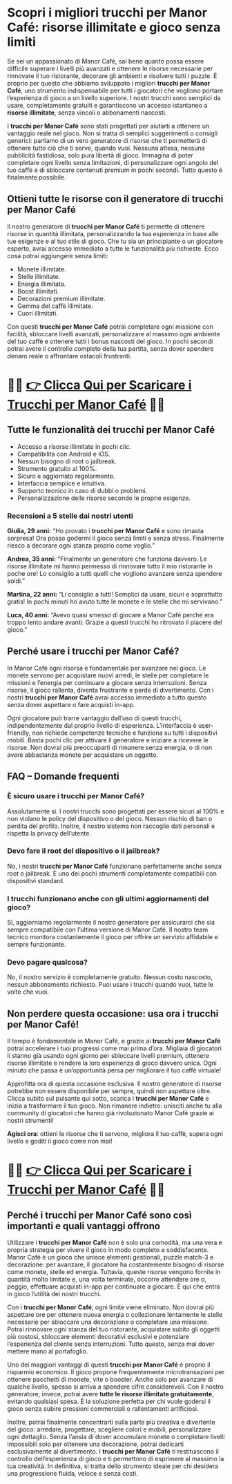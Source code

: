 <h1>Scopri i migliori trucchi per Manor Café: risorse illimitate e gioco senza limiti</h1>

<p>Se sei un appassionato di Manor Café, sai bene quanto possa essere difficile superare i livelli più avanzati e ottenere le risorse necessarie per rinnovare il tuo ristorante, decorare gli ambienti e risolvere tutti i puzzle. È proprio per questo che abbiamo sviluppato i migliori <strong>trucchi per Manor Café</strong>, uno strumento indispensabile per tutti i giocatori che vogliono portare l’esperienza di gioco a un livello superiore. I nostri trucchi sono semplici da usare, completamente gratuiti e garantiscono un accesso istantaneo a <strong>risorse illimitate</strong>, senza vincoli o abbonamenti nascosti.</p>

<p>I <strong>trucchi per Manor Café</strong> sono stati progettati per aiutarti a ottenere un vantaggio reale nel gioco. Non si tratta di semplici suggerimenti o consigli generici: parliamo di un vero generatore di risorse che ti permetterà di ottenere tutto ciò che ti serve, quando vuoi. Nessuna attesa, nessuna pubblicità fastidiosa, solo pura libertà di gioco. Immagina di poter completare ogni livello senza limitazioni, di personalizzare ogni angolo del tuo caffè e di sbloccare contenuti premium in pochi secondi. Tutto questo è finalmente possibile.</p>

<h2>Ottieni tutte le risorse con il generatore di trucchi per Manor Café</h2>

<p>Il nostro generatore di <strong>trucchi per Manor Café</strong> ti permette di ottenere risorse in quantità illimitata, personalizzando la tua esperienza in base alle tue esigenze e al tuo stile di gioco. Che tu sia un principiante o un giocatore esperto, avrai accesso immediato a tutte le funzionalità più richieste. Ecco cosa potrai aggiungere senza limiti:</p>

<ul>
  <li>Monete illimitate.</li>
  <li>Stelle illimitate.</li>
  <li>Energia illimitata.</li>
  <li>Boost illimitati.</li>
  <li>Decorazioni premium illimitate.</li>
  <li>Gemma del caffè illimitate.</li>
  <li>Cuori illimitati.</li>
</ul>

<p>Con questi <strong>trucchi per Manor Café</strong> potrai completare ogni missione con facilità, sbloccare livelli avanzati, personalizzare al massimo ogni ambiente del tuo caffè e ottenere tutti i bonus nascosti del gioco. In pochi secondi potrai avere il controllo completo della tua partita, senza dover spendere denaro reale o affrontare ostacoli frustranti.</p>

# 🔴🔴 **[👉 Clicca Qui per Scaricare i Trucchi per Manor Café](https://tinyurl.com/TruccApp)** 🔴🔴

<h2>Tutte le funzionalità dei trucchi per Manor Café</h2>

<ul>
  <li>Accesso a risorse illimitate in pochi clic.</li>
  <li>Compatibilità con Android e iOS.</li>
  <li>Nessun bisogno di root o jailbreak.</li>
  <li>Strumento gratuito al 100%.</li>
  <li>Sicuro e aggiornato regolarmente.</li>
  <li>Interfaccia semplice e intuitiva.</li>
  <li>Supporto tecnico in caso di dubbi o problemi.</li>
  <li>Personalizzazione delle risorse secondo le proprie esigenze.</li>
</ul>

<h3>Recensioni a 5 stelle dai nostri utenti</h3>

<p><strong>Giulia, 29 anni:</strong> “Ho provato i <strong>trucchi per Manor Café</strong> e sono rimasta sorpresa! Ora posso godermi il gioco senza limiti e senza stress. Finalmente riesco a decorare ogni stanza proprio come voglio.”</p>
<p><strong>Andrea, 35 anni:</strong> “Finalmente un generatore che funziona davvero. Le risorse illimitate mi hanno permesso di rinnovare tutto il mio ristorante in poche ore! Lo consiglio a tutti quelli che vogliono avanzare senza spendere soldi.”</p>
<p><strong>Martina, 22 anni:</strong> “Li consiglio a tutti! Semplici da usare, sicuri e soprattutto gratis! In pochi minuti ho avuto tutte le monete e le stelle che mi servivano.”</p>
<p><strong>Luca, 40 anni:</strong> “Avevo quasi smesso di giocare a Manor Café perché era troppo lento andare avanti. Grazie a questi trucchi ho ritrovato il piacere del gioco.”</p>

<h2>Perché usare i trucchi per Manor Café?</h2>

<p>In Manor Café ogni risorsa è fondamentale per avanzare nel gioco. Le monete servono per acquistare nuovi arredi, le stelle per completare le missioni e l’energia per continuare a giocare senza interruzioni. Senza risorse, il gioco rallenta, diventa frustrante e perde di divertimento. Con i nostri <strong>trucchi per Manor Café</strong> avrai accesso immediato a tutto questo senza dover aspettare o fare acquisti in-app.</p>

<p>Ogni giocatore può trarre vantaggio dall’uso di questi trucchi, indipendentemente dal proprio livello di esperienza. L’interfaccia è user-friendly, non richiede competenze tecniche e funziona su tutti i dispositivi mobili. Basta pochi clic per attivare il generatore e iniziare a ricevere le risorse. Non dovrai più preoccuparti di rimanere senza energia, o di non avere abbastanza monete per acquistare un oggetto.</p>

<h2>FAQ – Domande frequenti</h2>

<h3>È sicuro usare i trucchi per Manor Café?</h3>
<p>Assolutamente sì. I nostri trucchi sono progettati per essere sicuri al 100% e non violano le policy del dispositivo o del gioco. Nessun rischio di ban o perdita del profilo. Inoltre, il nostro sistema non raccoglie dati personali e rispetta la privacy dell’utente.</p>

<h3>Devo fare il root del dispositivo o il jailbreak?</h3>
<p>No, i nostri <strong>trucchi per Manor Café</strong> funzionano perfettamente anche senza root o jailbreak. È uno dei pochi strumenti completamente compatibili con dispositivi standard.</p>

<h3>I trucchi funzionano anche con gli ultimi aggiornamenti del gioco?</h3>
<p>Sì, aggiorniamo regolarmente il nostro generatore per assicurarci che sia sempre compatibile con l’ultima versione di Manor Café. Il nostro team tecnico monitora costantemente il gioco per offrire un servizio affidabile e sempre funzionante.</p>

<h3>Devo pagare qualcosa?</h3>
<p>No, il nostro servizio è completamente gratuito. Nessun costo nascosto, nessun abbonamento richiesto. Puoi usare i trucchi quando vuoi, tutte le volte che vuoi.</p>

<h2>Non perdere questa occasione: usa ora i trucchi per Manor Café!</h2>

<p>Il tempo è fondamentale in Manor Café, e grazie ai <strong>trucchi per Manor Café</strong> potrai accelerare i tuoi progressi come mai prima d’ora. Migliaia di giocatori li stanno già usando ogni giorno per sbloccare livelli premium, ottenere risorse illimitate e rendere la loro esperienza di gioco davvero unica. Ogni minuto che passa è un’opportunità persa per migliorare il tuo caffè virtuale!</p>

<p>Approfitta ora di questa occasione esclusiva. Il nostro generatore di risorse potrebbe non essere disponibile per sempre, quindi non aspettare oltre. Clicca subito sul pulsante qui sotto, scarica i <strong>trucchi per Manor Café</strong> e inizia a trasformare il tuo gioco. Non rimanere indietro: unisciti anche tu alla community di giocatori che hanno già rivoluzionato Manor Café grazie ai nostri strumenti!</p>

<p><strong>Agisci ora</strong>: ottieni le risorse che ti servono, migliora il tuo caffè, supera ogni livello e goditi il gioco come non mai!</p>

# 🔴🔴 **[👉 Clicca Qui per Scaricare i Trucchi per Manor Café](https://tinyurl.com/TruccApp)** 🔴🔴

<h2>Perché i trucchi per Manor Café sono così importanti e quali vantaggi offrono</h2>

<p>Utilizzare i <strong>trucchi per Manor Café</strong> non è solo una comodità, ma una vera e propria strategia per vivere il gioco in modo completo e soddisfacente. Manor Café è un gioco che unisce elementi gestionali, puzzle match-3 e decorazione: per avanzare, il giocatore ha costantemente bisogno di risorse come monete, stelle ed energia. Tuttavia, queste risorse vengono fornite in quantità molto limitate e, una volta terminate, occorre attendere ore o, peggio, effettuare acquisti in-app per continuare a giocare. È qui che entra in gioco l’utilità dei nostri trucchi.</p>

<p>Con i <strong>trucchi per Manor Café</strong>, ogni limite viene eliminato. Non dovrai più aspettare ore per ottenere nuova energia o collezionare lentamente le stelle necessarie per sbloccare una decorazione o completare una missione. Potrai rinnovare ogni stanza del tuo ristorante, acquistare subito gli oggetti più costosi, sbloccare elementi decorativi esclusivi e potenziare l’esperienza del cliente senza interruzioni. Tutto questo, senza mai dover mettere mano al portafoglio.</p>

<p>Uno dei maggiori vantaggi di questi <strong>trucchi per Manor Café</strong> è proprio il risparmio economico. Il gioco propone frequentemente microtransazioni per ottenere pacchetti di monete, vite o booster. Anche solo per avanzare di qualche livello, spesso si arriva a spendere cifre considerevoli. Con il nostro generatore, invece, potrai avere <strong>tutte le risorse illimitate gratuitamente</strong>, evitando qualsiasi spesa. È la soluzione perfetta per chi vuole godersi il gioco senza subire pressioni commerciali o rallentamenti artificiosi.</p>

<p>Inoltre, potrai finalmente concentrarti sulla parte più creativa e divertente del gioco: arredare, progettare, scegliere colori e mobili, personalizzare ogni dettaglio. Senza l’ansia di dover accumulare monete o completare livelli impossibili solo per ottenere una decorazione, potrai dedicarti esclusivamente al divertimento. I <strong>trucchi per Manor Café</strong> ti restituiscono il controllo dell’esperienza di gioco e ti permettono di esprimere al massimo la tua creatività. In definitiva, si tratta dello strumento ideale per chi desidera una progressione fluida, veloce e senza costi.</p>
